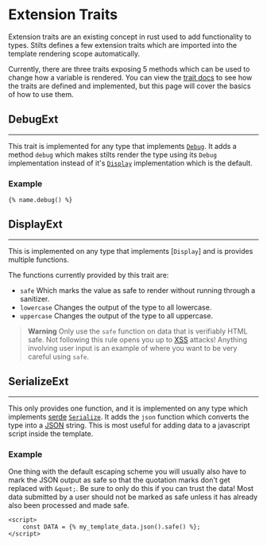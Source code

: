 # Extension Traits

Extension traits are an existing concept in rust used to add functionality to types.
Stilts defines a few extension traits which are imported into the template rendering scope automatically.

Currently, there are three traits exposing 5 methods which can be used to change how a variable
is rendered. You can view the [trait docs](https://docs.rs/stilts/latest/stilts/#traits) to see
how the traits are defined and implemented, but this page will cover the basics of how to use them.

## DebugExt
---

This trait is implemented for any type that implements [`Debug`](https://doc.rust-lang.org/std/fmt/trait.Debug.html).
It adds a method `debug` which makes stilts render the type using its `Debug` implementation instead
of it's [`Display`](https://doc.rust-lang.org/std/fmt/trait.Display.html) implementation which is the default.

### Example
```stilts
{% name.debug() %}
```

## DisplayExt
---

This is implemented on any type that implements [`Display`] and is provides multiple functions.

The functions currently provided by this trait are:
- `safe` Which marks the value as safe to render without running through a sanitizer.
- `lowercase` Changes the output of the type to all lowercase.
- `uppercase` Changes the output of the type to all uppercase.

> **Warning** Only use the `safe` function on data that is verifiably HTML safe.
> Not following this rule opens you up to [XSS](https://owasp.org/www-community/attacks/xss/) attacks!
> Anything involving user input is an example of where you want to be very careful using `safe`.

## SerializeExt
---

This only provides one function, and it is implemented on any type which implements
[serde](https://github.com/serde-rs/serde) [`Serialize`](https://docs.rs/serde/latest/serde/trait.Serialize.html).
It adds the `json` function which converts the type into a [JSON](https://en.wikipedia.org/wiki/JSON)
string. This is most useful for adding data to a javascript script inside the template.

### Example
One thing with the default escaping scheme you will usually also have to mark the JSON output
as safe so that the quotation marks don't get replaced with `&quot;`. Be sure to only do this
if you can trust the data! Most data submitted by a user should not be marked as safe unless
it has already also been processed and made safe.
```stilts
<script>
    const DATA = {% my_template_data.json().safe() %};
</script>
```
